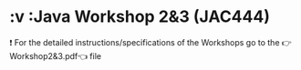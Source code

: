 # :v :Java Workshop 2&3 (JAC444)

:exclamation: For the detailed instructions/specifications of the Workshops go to the :point_right:Workshop2&3.pdf:point_left: file 
